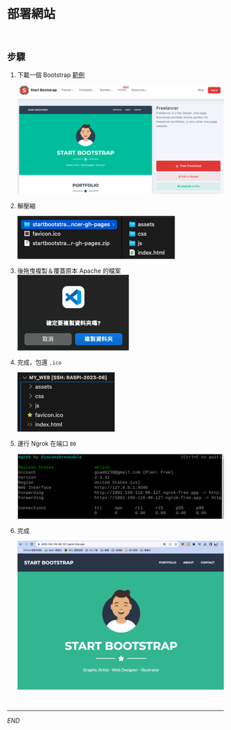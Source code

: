 # 部署網站

<br>

## 步驟
1. 下載一個 Bootstrap [範例](https://startbootstrap.com/theme/freelancer)

    ![](images/img_43.png)

2. 解壓縮

    ![](images/img_45.png)

3. 後拖曳複製＆覆蓋原本 Apache 的檔案
    ![](images/img_44.png)

4. 完成，包還 `.ico`

    ![](images/img_46.png)

5. 運行 Ngrok 在端口 `80`

    ![img](images/img_47.png)

6. 完成
    
    ![](images/img_48.png)

<br>

---

_END_